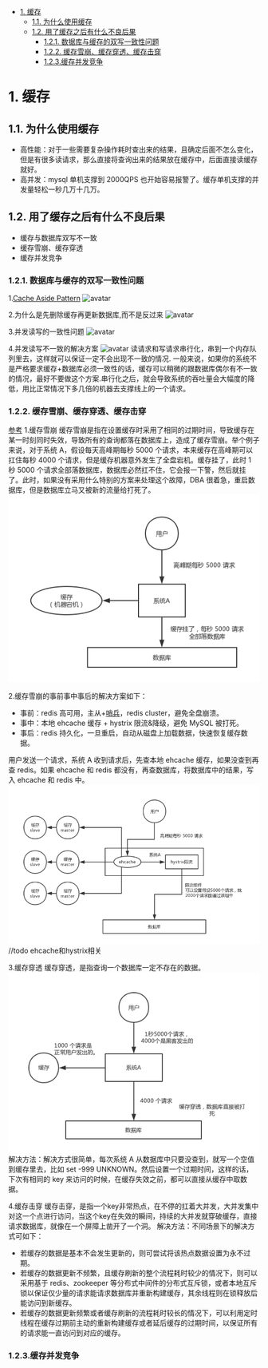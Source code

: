 
<!-- TOC -->

- [1. 缓存](#1-缓存)
    - [1.1. 为什么使用缓存](#11-为什么使用缓存)
    - [1.2. 用了缓存之后有什么不良后果](#12-用了缓存之后有什么不良后果)
        - [1.2.1. 数据库与缓存的双写一致性问题](#121-数据库与缓存的双写一致性问题)
        - [1.2.2. 缓存雪崩、缓存穿透、缓存击穿](#122-缓存雪崩缓存穿透缓存击穿)
        - [1.2.3.缓存并发竞争](#123缓存并发竞争)

<!-- /TOC -->
# 1. 缓存

## 1.1. 为什么使用缓存
- 高性能：对于一些需要复杂操作耗时查出来的结果，且确定后面不怎么变化，但是有很多读请求，那么直接将查询出来的结果放在缓存中，后面直接读缓存就好。
- 高并发：mysql 单机支撑到 2000QPS 也开始容易报警了。缓存单机支撑的并发量轻松一秒几万十几万。

## 1.2. 用了缓存之后有什么不良后果
- 缓存与数据库双写不一致
- 缓存雪崩、缓存穿透
- 缓存并发竞争


### 1.2.1. 数据库与缓存的双写一致性问题
1.[Cache Aside Pattern](https://www.liangzl.com/get-article-detail-30109.html)
![avatar](https://oscimg.oschina.net/oscnet/3389b4d1aa144c753563b4948a1660eafc1.jpg)

2.为什么是先删除缓存再更新数据库,而不是反过来
![avatar](https://oscimg.oschina.net/oscnet/42596b40fad8ec4ed884572ae3b7c9b515a.jpg)

3.并发读写的一致性问题
![avatar](https://oscimg.oschina.net/oscnet/0175e0029981448e46341cf3d7cc9fbe93c.jpg)

4.并发读写不一致的解决方案
![avatar](https://oscimg.oschina.net/oscnet/b2018cd45ae3e19f5123addc53ad17ba753.jpg)
读请求和写请求串行化，串到一个内存队列里去，这样就可以保证一定不会出现不一致的情况. 一般来说，如果你的系统不是严格要求缓存+数据库必须一致性的话，缓存可以稍微的跟数据库偶尔有不一致的情况，最好不要做这个方案.串行化之后，就会导致系统的吞吐量会大幅度的降低，用比正常情况下多几倍的机器去支撑线上的一个请求。

### 1.2.2. 缓存雪崩、缓存穿透、缓存击穿
[参考](https://baijiahao.baidu.com/s?id=1619572269435584821&wfr=spider&for=pc)
1.缓存雪崩
缓存雪崩是指在设置缓存时采用了相同的过期时间，导致缓存在某一时刻同时失效，导致所有的查询都落在数据库上，造成了缓存雪崩。举个例子来说，对于系统 A，假设每天高峰期每秒 5000 个请求，本来缓存在高峰期可以扛住每秒 4000 个请求，但是缓存机器意外发生了全盘宕机。缓存挂了，此时 1 秒 5000 个请求全部落数据库，数据库必然扛不住，它会报一下警，然后就挂了。此时，如果没有采用什么特别的方案来处理这个故障，DBA 很着急，重启数据库，但是数据库立马又被新的流量给打死了。
![avatar](https://raw.githubusercontent.com/doocs/advanced-java/master/images/redis-caching-avalanche.png)

2.缓存雪崩的事前事中事后的解决方案如下：
- 事前：redis 高可用，主从+[哨兵](#sentinelJump1)，redis cluster，避免全盘崩溃。
- 事中：本地 ehcache 缓存 + hystrix 限流&降级，避免 MySQL 被打死。
- 事后：redis 持久化，一旦重启，自动从磁盘上加载数据，快速恢复缓存数据。

用户发送一个请求，系统 A 收到请求后，先查本地 ehcache 缓存，如果没查到再查 redis。如果 ehcache 和 redis 都没有，再查数据库，将数据库中的结果，写入 ehcache 和 redis 中。
![avatar](https://raw.githubusercontent.com/doocs/advanced-java/master/images/redis-caching-avalanche-solution.png)
//todo ehcache和hystrix相关

3.缓存穿透
缓存穿透，是指查询一个数据库一定不存在的数据。
![avatar](https://raw.githubusercontent.com/doocs/advanced-java/master/images/redis-caching-penetration.png)
解决方法：解决方式很简单，每次系统 A 从数据库中只要没查到，就写一个空值到缓存里去，比如 set -999 UNKNOWN。然后设置一个过期时间，这样的话，下次有相同的 key 来访问的时候，在缓存失效之前，都可以直接从缓存中取数据。

4.缓存击穿
缓存击穿，是指一个key非常热点，在不停的扛着大并发，大并发集中对这一个点进行访问，当这个key在失效的瞬间，持续的大并发就穿破缓存，直接请求数据库，就像在一个屏障上凿开了一个洞。
解决方法：不同场景下的解决方式可如下：
- 若缓存的数据是基本不会发生更新的，则可尝试将该热点数据设置为永不过期。
- 若缓存的数据更新不频繁，且缓存刷新的整个流程耗时较少的情况下，则可以采用基于 redis、zookeeper 等分布式中间件的分布式互斥锁，或者本地互斥锁以保证仅少量的请求能请求数据库并重新构建缓存，其余线程则在锁释放后能访问到新缓存。
- 若缓存的数据更新频繁或者缓存刷新的流程耗时较长的情况下，可以利用定时线程在缓存过期前主动的重新构建缓存或者延后缓存的过期时间，以保证所有的请求能一直访问到对应的缓存。




### 1.2.3.缓存并发竞争